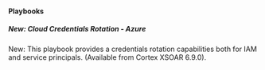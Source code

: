 
#### Playbooks

##### New: Cloud Credentials Rotation - Azure

New: This playbook provides a credentials rotation capabilities both for IAM and service principals. (Available from Cortex XSOAR 6.9.0).
